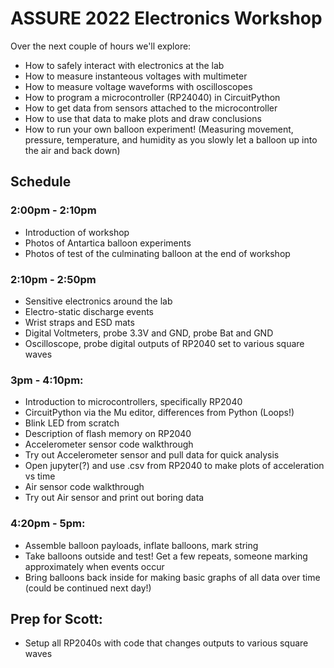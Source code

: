 # ASSURE 2022 Electronics Workshop
Over the next couple of hours we'll explore:
- How to safely interact with electronics at the lab
- How to measure instanteous voltages with multimeter
- How to measure voltage waveforms with oscilloscopes
- How to program a microcontroller (RP24040) in CircuitPython
- How to get data from sensors attached to the microcontroller
- How to use that data to make plots and draw conclusions
- How to run your own balloon experiment! (Measuring movement, pressure, temperature, and humidity as you slowly let a balloon up into the air and back down)

## Schedule

### 2:00pm - 2:10pm
- Introduction of workshop
- Photos of Antartica balloon experiments
- Photos of test of the culminating balloon at the end of workshop

### 2:10pm - 2:50pm
- Sensitive electronics around the lab
- Electro-static discharge events 
- Wrist straps and ESD mats
- Digital Voltmeters, probe 3.3V and GND, probe Bat and GND
- Oscilloscope, probe digital outputs of RP2040 set to various square waves

### 3pm - 4:10pm: 
- Introduction to microcontrollers, specifically RP2040
- CircuitPython via the Mu editor, differences from Python (Loops!)
- Blink LED from scratch
- Description of flash memory on RP2040
- Accelerometer sensor code walkthrough
- Try out Accelerometer sensor and pull data for quick analysis
- Open jupyter(?) and use .csv from RP2040 to make plots of acceleration vs time
- Air sensor code walkthrough
- Try out Air sensor and print out boring data

### 4:20pm - 5pm:
- Assemble balloon payloads, inflate balloons, mark string
- Take balloons outside and test! Get a few repeats, someone marking approximately when events occur
- Bring balloons back inside for making basic graphs of all data over time (could be continued next day!)

## Prep for Scott:

- Setup all RP2040s with code that changes outputs to various square waves
